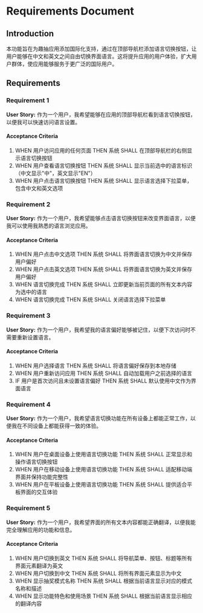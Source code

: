 # Requirements Document

## Introduction

本功能旨在为趣抽应用添加国际化支持，通过在顶部导航栏添加语言切换按钮，让用户能够在中文和英文之间自由切换界面语言。这将提升应用的用户体验，扩大用户群体，使应用能够服务于更广泛的国际用户。

## Requirements

### Requirement 1

**User Story:** 作为一个用户，我希望能够在应用的顶部导航栏看到语言切换按钮，以便我可以快速访问语言设置。

#### Acceptance Criteria

1. WHEN 用户访问应用的任何页面 THEN 系统 SHALL 在顶部导航栏的右侧显示语言切换按钮
2. WHEN 用户查看语言切换按钮 THEN 系统 SHALL 显示当前选中的语言标识（中文显示"中"，英文显示"EN"）
3. WHEN 用户点击语言切换按钮 THEN 系统 SHALL 显示语言选择下拉菜单，包含中文和英文选项

### Requirement 2

**User Story:** 作为一个用户，我希望能够点击语言切换按钮来改变界面语言，以便我可以使用我熟悉的语言浏览应用。

#### Acceptance Criteria

1. WHEN 用户点击中文选项 THEN 系统 SHALL 将界面语言切换为中文并保存用户偏好
2. WHEN 用户点击英文选项 THEN 系统 SHALL 将界面语言切换为英文并保存用户偏好
3. WHEN 语言切换完成 THEN 系统 SHALL 立即更新当前页面的所有文本内容为选中的语言
4. WHEN 语言切换完成 THEN 系统 SHALL 关闭语言选择下拉菜单

### Requirement 3

**User Story:** 作为一个用户，我希望我的语言偏好能够被记住，以便下次访问时不需要重新设置语言。

#### Acceptance Criteria

1. WHEN 用户选择语言 THEN 系统 SHALL 将语言偏好保存到本地存储
2. WHEN 用户重新访问应用 THEN 系统 SHALL 自动加载用户之前选择的语言
3. IF 用户是首次访问且未设置语言偏好 THEN 系统 SHALL 默认使用中文作为界面语言

### Requirement 4

**User Story:** 作为一个用户，我希望语言切换功能在所有设备上都能正常工作，以便我在不同设备上都能获得一致的体验。

#### Acceptance Criteria

1. WHEN 用户在桌面设备上使用语言切换功能 THEN 系统 SHALL 正常显示和操作语言切换按钮
2. WHEN 用户在移动设备上使用语言切换功能 THEN 系统 SHALL 适配移动端界面并保持功能完整性
3. WHEN 用户在平板设备上使用语言切换功能 THEN 系统 SHALL 提供适合平板界面的交互体验

### Requirement 5

**User Story:** 作为一个用户，我希望界面的所有文本内容都能正确翻译，以便我能完全理解应用的功能和信息。

#### Acceptance Criteria

1. WHEN 用户切换到英文 THEN 系统 SHALL 将导航菜单、按钮、标题等所有界面元素翻译为英文
2. WHEN 用户切换到中文 THEN 系统 SHALL 将所有界面元素显示为中文
3. WHEN 显示抽奖模式名称 THEN 系统 SHALL 根据当前语言显示对应的模式名称和描述
4. WHEN 显示功能特色和使用场景 THEN 系统 SHALL 根据当前语言显示相应的翻译内容
